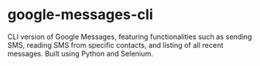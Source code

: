 # google-messages-cli
CLI version of Google Messages, featuring functionalities such as sending SMS, reading SMS from specific contacts, and listing of all recent messages. Built using Python and Selenium.
